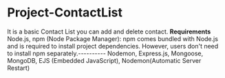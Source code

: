 # Project-ContactList
It is a basic Contact List you can add and delete contact. 
**Requirements**
Node.js,
npm (Node Package Manager):  npm comes bundled with Node.js and is required to install project dependencies. However, users don't need to install npm separately.---------- Nodemon,
Express.js,
Mongoose,
MongoDB,
EJS (Embedded JavaScript),
Nodemon(Automatic Server Restart)
